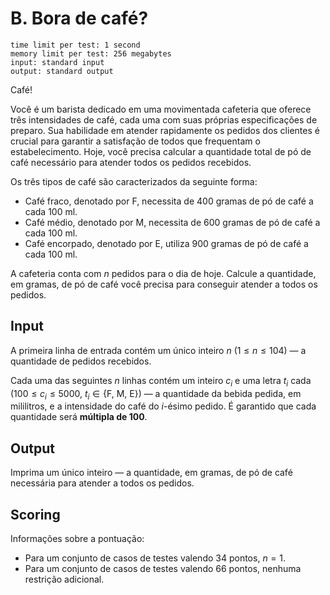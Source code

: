 # B. Bora de café?

```
time limit per test: 1 second
memory limit per test: 256 megabytes
input: standard input
output: standard output
```

Café!

Você é um barista dedicado em uma movimentada cafeteria que oferece três intensidades de café, cada uma com suas próprias especificações de preparo. Sua habilidade em atender rapidamente os pedidos dos clientes é crucial para garantir a satisfação de todos que frequentam o estabelecimento. Hoje, você precisa calcular a quantidade total de pó de café necessário para atender todos os pedidos recebidos.

Os três tipos de café são caracterizados da seguinte forma:
- Café fraco, denotado por F, necessita de $400$ gramas de pó de café a cada $100$ ml.
- Café médio, denotado por M, necessita de $600$ gramas de pó de café a cada $100$ ml.
- Café encorpado, denotado por E, utiliza $900$ gramas de pó de café a cada $100$ ml.

A cafeteria conta com $n$ pedidos para o dia de hoje. Calcule a quantidade, em gramas, de pó de café você precisa para conseguir atender a todos os pedidos.

## Input

A primeira linha de entrada contém um único inteiro $n$ ($1 \le n \le 104$) — a quantidade de pedidos recebidos.

Cada uma das seguintes $n$ linhas contém um inteiro $c_i$ e uma letra $t_i$ cada ($100 \le c_i \le 5000$, $t_i \in \{\text{F, M, E} \}$) — a quantidade da bebida pedida, em mililitros, e a intensidade do café do $i$-ésimo pedido. É garantido que cada quantidade será **múltipla de $100$**.

## Output

Imprima um único inteiro — a quantidade, em gramas, de pó de café necessária para atender a todos os pedidos.

## Scoring

Informações sobre a pontuação:
- Para um conjunto de casos de testes valendo $34$ pontos, $n=1$.
- Para um conjunto de casos de testes valendo $66$ pontos, nenhuma restrição adicional.